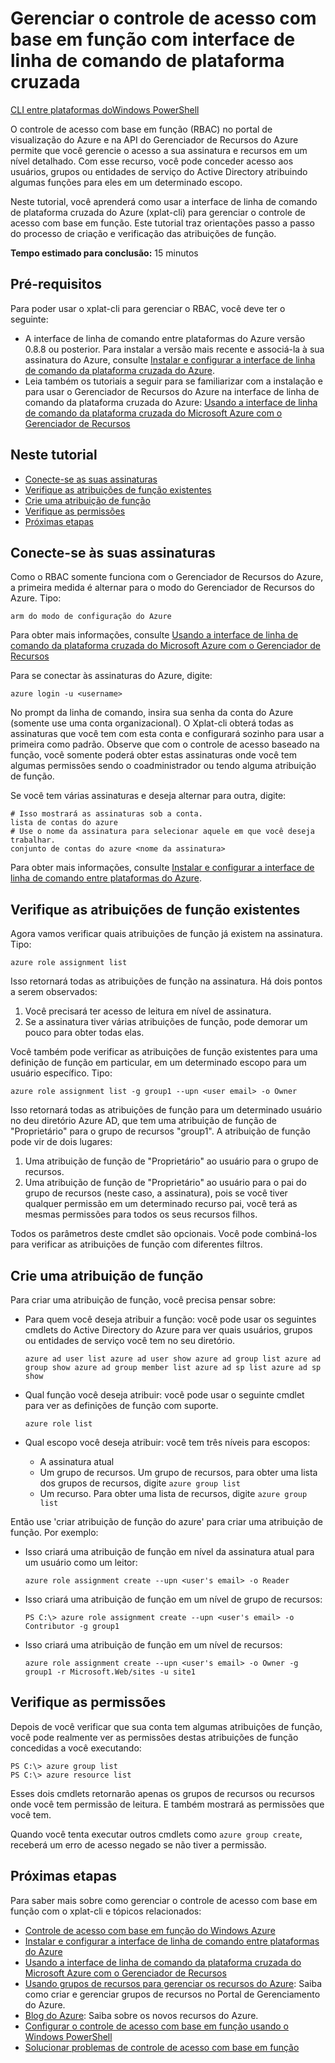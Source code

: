 ﻿<properties pageTitle="Gerenciando o controle de acesso baseado em função com interface de linha de comando entre plataformas do Azure" metaKeywords="ResourceManager, interface de linha de comando entre plataformas do Azure, linha de comando do Azure, linha de comando do azure, cli do azure, RBAC" description="Gerenciando o controle de acesso baseado em função com a interface de linha de comando entre plataformas" metaCanonical="" services="" documentationCenter="" title="Managing Role-Based Access Control with Cross-Platform Command-Line Interface" authors="guayan" solutions="" manager="terrylan" editor="mollybos" />

<tags ms.service="multiple" ms.workload="multiple" ms.tgt_pltfrm="command-line-interface" ms.devlang="na" ms.topic="article" ms.date="11/03/2014" ms.author="guayan" />

# Gerenciar o controle de acesso com base em função com interface de linha de comando de plataforma cruzada #

<div class="dev-center-tutorial-selector sublanding"><a href="/pt-br/documentation/articles/powershell-rbac.md" title="Windows PowerShell" class="current">CLI entre plataformas do</a><a href="/pt-br/documentation/articles/xplat-cli-rbac.md" title="Cross-Platform CLI">Windows PowerShell</a></div>

O controle de acesso com base em função (RBAC) no portal de visualização do Azure e na API do Gerenciador de Recursos do Azure permite que você gerencie o acesso a sua assinatura e recursos em um nível detalhado. Com esse recurso, você pode conceder acesso aos usuários, grupos ou entidades de serviço do Active Directory atribuindo algumas funções para eles em um determinado escopo.

Neste tutorial, você aprenderá como usar a interface de linha de comando de plataforma cruzada do Azure (xplat-cli) para gerenciar o controle de acesso com base em função. Este tutorial traz orientações passo a passo do processo de criação e verificação das atribuições de função.

**Tempo estimado para conclusão:** 15 minutos

## Pré-requisitos ##

Para poder usar o xplat-cli para gerenciar o RBAC, você deve ter o seguinte:

- A interface de linha de comando entre plataformas do Azure versão 0.8.8 ou posterior. Para instalar a versão mais recente e associá-la à sua assinatura do Azure, consulte [Instalar e configurar a interface de linha de comando da plataforma cruzada do Azure](http://azure.microsoft.com/pt-br/documentation/articles/xplat-cli/).
- Leia também os tutoriais a seguir para se familiarizar com a instalação e para usar o Gerenciador de Recursos do Azure na interface de linha de comando da plataforma cruzada do Azure: [Usando a interface de linha de comando da plataforma cruzada do Microsoft Azure com o Gerenciador de Recursos](http://azure.microsoft.com/pt-br/documentation/articles/xplat-cli-azure-resource-manager/)

## Neste tutorial ##

* [Conecte-se as suas assinaturas](#connect)
* [Verifique as atribuições de função existentes](#check)
* [Crie uma atribuição de função](#create)
* [Verifique as permissões](#verify)
* [Próximas etapas](#next)

## <a id="connect"></a>Conecte-se às suas assinaturas ##

Como o RBAC somente funciona com o Gerenciador de Recursos do Azure, a primeira medida é alternar para o modo do Gerenciador de Recursos do Azure. Tipo:

    arm do modo de configuração do Azure

Para obter mais informações, consulte [Usando a interface de linha de comando da plataforma cruzada do Microsoft Azure com o Gerenciador de Recursos](http://azure.microsoft.com/pt-br/documentation/articles/xplat-cli-azure-resource-manager/)

Para se conectar às assinaturas do Azure, digite:

    azure login -u <username>

No prompt da linha de comando, insira sua senha da conta do Azure (somente use uma conta organizacional). O Xplat-cli obterá todas as assinaturas que você tem com esta conta e configurará sozinho para usar a primeira como padrão. Observe que com o controle de acesso baseado na função, você somente poderá obter estas assinaturas onde você tem algumas permissões sendo o coadministrador ou tendo alguma atribuição de função. 

Se você tem várias assinaturas e deseja alternar para outra, digite:

    # Isso mostrará as assinaturas sob a conta.
    lista de contas do azure
    # Use o nome da assinatura para selecionar aquele em que você deseja trabalhar.
    conjunto de contas do azure <nome da assinatura>

Para obter mais informações, consulte [Instalar e configurar a interface de linha de comando entre plataformas do Azure](http://azure.microsoft.com/pt-br/documentation/articles/xplat-cli/).

## <a id="check"></a>Verifique as atribuições de função existentes ##

Agora vamos verificar quais atribuições de função já existem na assinatura. Tipo:

    azure role assignment list

Isso retornará todas as atribuições de função na assinatura. Há dois pontos a serem observados:

1. Você precisará ter acesso de leitura em nível de assinatura.
2. Se a assinatura tiver várias atribuições de função, pode demorar um pouco para obter todas elas.

Você também pode verificar as atribuições de função existentes para uma definição de função em particular, em um determinado escopo para um usuário específico. Tipo:

    azure role assignment list -g group1 --upn <user email> -o Owner

Isso retornará todas as atribuições de função para um determinado usuário no deu diretório Azure AD, que tem uma atribuição de função de "Proprietário" para o grupo de recursos "group1". A atribuição de função pode vir de dois lugares:

1. Uma atribuição de função de "Proprietário" ao usuário para o grupo de recursos.
2. Uma atribuição de função de "Proprietário" ao usuário para o pai do grupo de recursos (neste caso, a assinatura), pois se você tiver qualquer permissão em um determinado recurso pai, você terá as mesmas permissões para todos os seus recursos filhos.

Todos os parâmetros deste cmdlet são opcionais. Você pode combiná-los para verificar as atribuições de função com diferentes filtros.

## <a id="create"></a>Crie uma atribuição de função ##

Para criar uma atribuição de função, você precisa pensar sobre:

- Para quem você deseja atribuir a função: você pode usar os seguintes cmdlets do Active Directory do Azure para ver quais usuários, grupos ou entidades de serviço você tem no seu diretório.

    `azure ad user list
    azure ad user show
    azure ad group list
    azure ad group show
    azure ad group member list
    azure ad sp list
    azure ad sp show`

- Qual função você deseja atribuir: você pode usar o seguinte cmdlet para ver as definições de função com suporte.

    `azure role list`

- Qual escopo você deseja atribuir: você tem três níveis para escopos:

    - A assinatura atual
    - Um grupo de recursos. Um grupo de recursos, para obter uma lista dos grupos de recursos, digite `azure group list`
    - Um recurso. Para obter uma lista de recursos, digite `azure group list`

Então use 'criar atribuição de função do azure' para criar uma atribuição de função. Por exemplo:

 - Isso criará uma atribuição de função em nível da assinatura atual para um usuário como um leitor:

    `azure role assignment create --upn <user's email> -o Reader`

- Isso criará uma atribuição de função em um nível de grupo de recursos:

    `PS C:\> azure role assignment create --upn <user's email> -o Contributor -g group1`

- Isso criará uma atribuição de função em um nível de recursos:

    `azure role assignment create --upn <user's email> -o Owner -g group1 -r Microsoft.Web/sites -u site1`

## <a id="verify"></a>Verifique as permissões ##

Depois de você verificar que sua conta tem algumas atribuições de função, você pode realmente ver as permissões destas atribuições de função concedidas a você executando:

    PS C:\> azure group list
    PS C:\> azure resource list

Esses dois cmdlets retornarão apenas os grupos de recursos ou recursos onde você tem permissão de leitura. E também mostrará as permissões que você tem.

Quando você tenta executar outros cmdlets como `azure group create`, receberá um erro de acesso negado se não tiver a permissão.

## <a id="next"></a>Próximas etapas ##

Para saber mais sobre como gerenciar o controle de acesso com base em função com o xplat-cli e tópicos relacionados:

- [Controle de acesso com base em função do Windows Azure](http://azure.microsoft.com/pt-br/documentation/articles/role-based-access-control-configure/)
- [Instalar e configurar a interface de linha de comando entre plataformas do Azure](http://azure.microsoft.com/pt-br/documentation/articles/xplat-cli/)
- [Usando a interface de linha de comando da plataforma cruzada do Microsoft Azure com o Gerenciador de Recursos](http://azure.microsoft.com/pt-br/documentation/articles/xplat-cli-azure-resource-manager/)
- [Usando grupos de recursos para gerenciar os recursos do Azure](http://azure.microsoft.com/pt-br/documentation/articles/azure-preview-portal-using-resource-groups): Saiba como criar e gerenciar grupos de recursos no Portal de Gerenciamento do Azure.
- [Blog do Azure](http://blogs.msdn.com/windowsazure): Saiba sobre os novos recursos do Azure.
- [Configurar o controle de acesso com base em função usando o Windows PowerShell](http://azure.microsoft.com/pt-br/documentation/articles/role-based-access-control-powershell/)
- [Solucionar problemas de controle de acesso com base em função](http://azure.microsoft.com/pt-br/documentation/articles/role-based-access-control-troubleshooting/)
